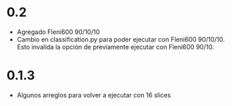 # 0.2

- Agregado Fleni600 90/10/10
- Cambio en classification.py para poder ejecutar con Fleni600 90/10/10. Esto invalida la opción de previamente ejecutar con Fleni600 90/10.

# 0.1.3

- Algunos arreglos para volver a ejecutar con 16 slices
